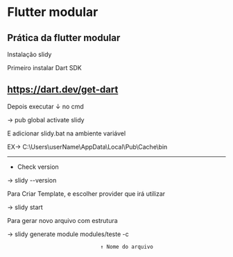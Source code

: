 # Flutter modular
Prática da flutter modular
---
Instalação slidy

Primeiro instalar Dart SDK

https://dart.dev/get-dart
---
Depois executar ↓ no cmd

→ pub global activate slidy

E adicionar slidy.bat na ambiente variável

EX→ C:\Users\userName\AppData\Local\Pub\Cache\bin

---
* Check version

→ slidy --version

Para Criar Template, e escolher provider que irá utilizar

→ slidy start

Para gerar novo arquivo com estrutura

→ slidy generate module modules/teste -c

                                  ↑ Nome do arquivo

